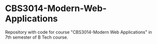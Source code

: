 # CBS3014-Modern-Web-Applications
Repository with code for course "CBS3014-Modern Web Applications" in 7th semester of B Tech course.
